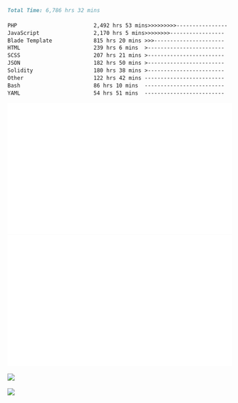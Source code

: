<!--START_SECTION:waka-->

```markdown
Total Time: 6,786 hrs 32 mins

PHP                        2,492 hrs 53 mins>>>>>>>>>----------------   36.08 %
JavaScript                 2,170 hrs 5 mins>>>>>>>>-----------------   31.41 %
Blade Template             815 hrs 20 mins >>>----------------------   11.80 %
HTML                       239 hrs 6 mins  >------------------------   03.46 %
SCSS                       207 hrs 21 mins >------------------------   03.00 %
JSON                       182 hrs 50 mins >------------------------   02.65 %
Solidity                   180 hrs 38 mins >------------------------   02.61 %
Other                      122 hrs 42 mins -------------------------   01.78 %
Bash                       86 hrs 10 mins  -------------------------   01.25 %
YAML                       54 hrs 51 mins  -------------------------   00.79 %
```

<!--END_SECTION:waka-->

![](https://raw.githubusercontent.com/DrMaxis/github-stats-transparent/output/generated/overview.svg)
![](https://raw.githubusercontent.com/DrMaxis/github-stats-transparent/output/generated/languages.svg)

![](https://git-readme-stats-drmaxis-projects.vercel.app/api?username=drmaxis&show_icons=true&theme=outrun&count_private=true&show=reviews,discussions_started,discussions_answered,prs_merged,prs_merged_percentage&custom_title=2024%20Github%20Rank)
 
<a href="https://count.getloli.com/"><img src="https://count.getloli.com/get/@:maxis-the-alchemist?theme=rule34"></a>
<!-- https://count.getloli.com/get/@alchemist?theme=rule34 -->
<br>
